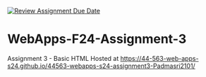 [![Review Assignment Due Date](https://classroom.github.com/assets/deadline-readme-button-24ddc0f5d75046c5622901739e7c5dd533143b0c8e959d652212380cedb1ea36.svg)](https://classroom.github.com/a/qJp_9AXf)
# WebApps-F24-Assignment-3
Assignment 3 - Basic HTML
Hosted at  https://44-563-web-apps-s24.github.io/44563-webapps-s24-assignment3-Padmasri2101/